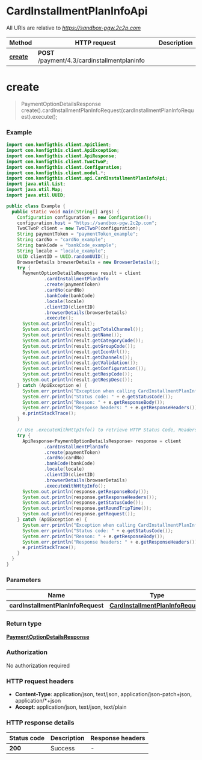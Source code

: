 # CardInstallmentPlanInfoApi

All URIs are relative to *https://sandbox-pgw.2c2p.com*

| Method | HTTP request | Description |
|------------- | ------------- | -------------|
| [**create**](CardInstallmentPlanInfoApi.md#create) | **POST** /payment/4.3/cardinstallmentplaninfo |  |


<a name="create"></a>
# **create**
> PaymentOptionDetailsResponse create().cardInstallmentPlanInfoRequest(cardInstallmentPlanInfoRequest).execute();



### Example
```java
import com.konfigthis.client.ApiClient;
import com.konfigthis.client.ApiException;
import com.konfigthis.client.ApiResponse;
import com.konfigthis.client.TwoCTwoP;
import com.konfigthis.client.Configuration;
import com.konfigthis.client.model.*;
import com.konfigthis.client.api.CardInstallmentPlanInfoApi;
import java.util.List;
import java.util.Map;
import java.util.UUID;

public class Example {
  public static void main(String[] args) {
    Configuration configuration = new Configuration();
    configuration.host = "https://sandbox-pgw.2c2p.com";
    TwoCTwoP client = new TwoCTwoP(configuration);
    String paymentToken = "paymentToken_example";
    String cardNo = "cardNo_example";
    String bankCode = "bankCode_example";
    String locale = "locale_example";
    UUID clientID = UUID.randomUUID();
    BrowserDetails browserDetails = new BrowserDetails();
    try {
      PaymentOptionDetailsResponse result = client
              .cardInstallmentPlanInfo
              .create(paymentToken)
              .cardNo(cardNo)
              .bankCode(bankCode)
              .locale(locale)
              .clientID(clientID)
              .browserDetails(browserDetails)
              .execute();
      System.out.println(result);
      System.out.println(result.getTotalChannel());
      System.out.println(result.getName());
      System.out.println(result.getCategoryCode());
      System.out.println(result.getGroupCode());
      System.out.println(result.getIconUrl());
      System.out.println(result.getChannels());
      System.out.println(result.getValidation());
      System.out.println(result.getConfiguration());
      System.out.println(result.getRespCode());
      System.out.println(result.getRespDesc());
    } catch (ApiException e) {
      System.err.println("Exception when calling CardInstallmentPlanInfoApi#create");
      System.err.println("Status code: " + e.getStatusCode());
      System.err.println("Reason: " + e.getResponseBody());
      System.err.println("Response headers: " + e.getResponseHeaders());
      e.printStackTrace();
    }

    // Use .executeWithHttpInfo() to retrieve HTTP Status Code, Headers and Request
    try {
      ApiResponse<PaymentOptionDetailsResponse> response = client
              .cardInstallmentPlanInfo
              .create(paymentToken)
              .cardNo(cardNo)
              .bankCode(bankCode)
              .locale(locale)
              .clientID(clientID)
              .browserDetails(browserDetails)
              .executeWithHttpInfo();
      System.out.println(response.getResponseBody());
      System.out.println(response.getResponseHeaders());
      System.out.println(response.getStatusCode());
      System.out.println(response.getRoundTripTime());
      System.out.println(response.getRequest());
    } catch (ApiException e) {
      System.err.println("Exception when calling CardInstallmentPlanInfoApi#create");
      System.err.println("Status code: " + e.getStatusCode());
      System.err.println("Reason: " + e.getResponseBody());
      System.err.println("Response headers: " + e.getResponseHeaders());
      e.printStackTrace();
    }
  }
}

```

### Parameters

| Name | Type | Description  | Notes |
|------------- | ------------- | ------------- | -------------|
| **cardInstallmentPlanInfoRequest** | [**CardInstallmentPlanInfoRequest**](CardInstallmentPlanInfoRequest.md)|  | [optional] |

### Return type

[**PaymentOptionDetailsResponse**](PaymentOptionDetailsResponse.md)

### Authorization

No authorization required

### HTTP request headers

 - **Content-Type**: application/json, text/json, application/json-patch+json, application/*+json
 - **Accept**: application/json, text/json, text/plain

### HTTP response details
| Status code | Description | Response headers |
|-------------|-------------|------------------|
| **200** | Success |  -  |

